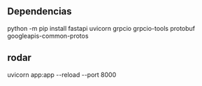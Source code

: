 ## Dependencias

python -m pip install fastapi uvicorn grpcio grpcio-tools protobuf googleapis-common-protos


## rodar

uvicorn app:app --reload --port 8000